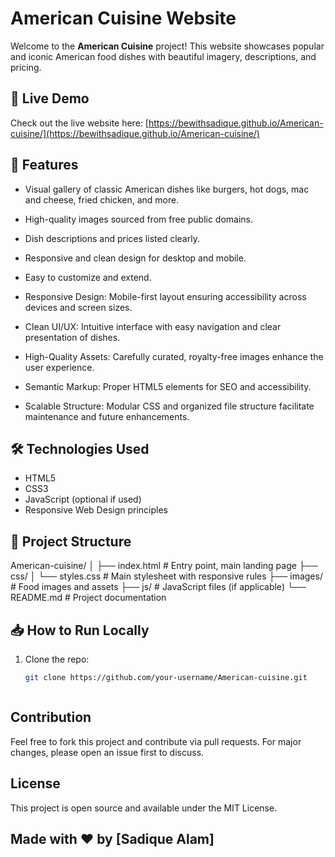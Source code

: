 # American Cuisine Website

Welcome to the **American Cuisine** project! This website showcases popular and iconic American food dishes with beautiful imagery, descriptions, and pricing.

## 🌟 Live Demo

Check out the live website here: [https://bewithsadique.github.io/American-cuisine/](https://bewithsadique.github.io/American-cuisine/)

## 🍔 Features

- Visual gallery of classic American dishes like burgers, hot dogs, mac and cheese, fried chicken, and more.
- High-quality images sourced from free public domains.
- Dish descriptions and prices listed clearly.
- Responsive and clean design for desktop and mobile.
- Easy to customize and extend.
- Responsive Design: Mobile-first layout ensuring accessibility across devices and screen sizes.

- Clean UI/UX: Intuitive interface with easy navigation and clear presentation of dishes.

- High-Quality Assets: Carefully curated, royalty-free images enhance the user experience.

- Semantic Markup: Proper HTML5 elements for SEO and accessibility.

- Scalable Structure: Modular CSS and organized file structure facilitate maintenance and future enhancements.

## 🛠️ Technologies Used

- HTML5
- CSS3
- JavaScript (optional if used)
- Responsive Web Design principles

## 📁 Project Structure
American-cuisine/
│
├── index.html           # Entry point, main landing page
├── css/
│   └── styles.css       # Main stylesheet with responsive rules
├── images/              # Food images and assets
├── js/                  # JavaScript files (if applicable)
└── README.md            # Project documentation


## 📥 How to Run Locally

1. Clone the repo:  
   ```bash
   git clone https://github.com/your-username/American-cuisine.git



## Contribution

Feel free to fork this project and contribute via pull requests.
For major changes, please open an issue first to discuss.

## License
This project is open source and available under the MIT License.

## Made with ❤️ by [Sadique Alam]
